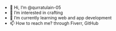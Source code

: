 - 👋 Hi, I’m @qurratulain-05
- 👀 I’m interested in crafting 
- 🌱 I’m currently learning web and app development 
- 📫 How to reach me? through Fiverr, GitHub 

<!---
qurratulain-05/qurratulain-05 is a ✨ special ✨ repository because its `README.md` (this file) appears on your GitHub profile.
You can click the Preview link to take a look at your changes.
--->
